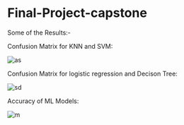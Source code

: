 # Final-Project-capstone

Some of the Results:-

Confusion Matrix for KNN and SVM:

![as](https://github.com/aditya4606-iitg/Final-Project/assets/128300978/fabf7cb1-3572-4b4f-a1fd-7e03e6e65f03)


Confusion Matrix for logistic regression and Decison Tree:

![sd](https://github.com/aditya4606-iitg/Final-Project/assets/128300978/b8c263fd-446f-477d-8c69-3e5420f07a6c)


Accuracy of ML Models:


![m](https://github.com/aditya4606-iitg/Final-Project/assets/128300978/f9661e6b-df16-4845-a8a6-b37d201bf4fa)
